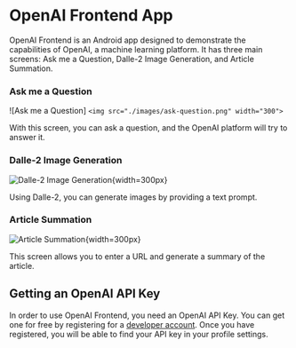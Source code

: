 # OpenAI Frontend App

OpenAI Frontend is an Android app designed to demonstrate the capabilities of OpenAI, a machine learning platform. It has three main screens: Ask me a Question, Dalle-2 Image Generation, and Article Summation.

### Ask me a Question

![Ask me a Question]
```<img src="./images/ask-question.png" width="300">```

With this screen, you can ask a question, and the OpenAI platform will try to answer it.

### Dalle-2 Image Generation

![Dalle-2 Image Generation](./images/dalle2.png){width=300px}

Using Dalle-2, you can generate images by providing a text prompt.

### Article Summation

![Article Summation](./images/article-summation.png){width=300px}

This screen allows you to enter a URL and generate a summary of the article.

## Getting an OpenAI API Key

In order to use OpenAI Frontend, you need an OpenAI API Key. You can get one for free by registering for a [developer account](https://developer.openai.com/). Once you have registered, you will be able to find your API key in your profile settings.